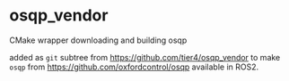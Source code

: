 # osqp_vendor
CMake wrapper downloading and building osqp

added as `git` subtree from https://github.com/tier4/osqp_vendor to make `osqp` from https://github.com/oxfordcontrol/osqp available in ROS2. 